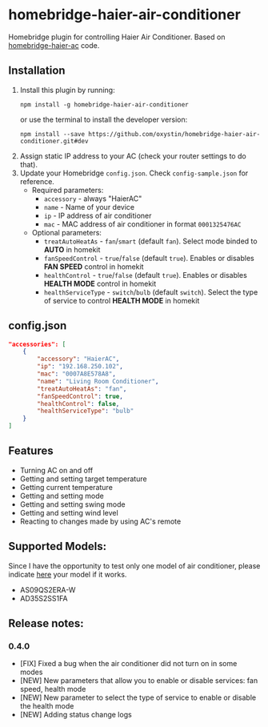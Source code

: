 # homebridge-haier-air-conditioner

Homebridge plugin for controlling Haier Air Conditioner. Based on [homebridge-haier-ac](https://github.com/bstuff/haier-ac-remote/tree/master/packages/homebridge-haier-ac) code.

## Installation

1. Install this plugin by running:
    ```
    npm install -g homebridge-haier-air-conditioner
    ```
    or use the terminal to install the developer version:
    ```
    npm install --save https://github.com/oxystin/homebridge-haier-air-conditioner.git#dev
    ```
2. Assign static IP address to your AC (check your router settings to do that).
3. Update your Homebridge `config.json`. Check `config-sample.json` for reference.
    - Required parameters:
        - `accessory` - always "HaierAC"
        - `name` - Name of your device
        - `ip` - IP address of air conditioner
        - `mac` - MAC address of air conditioner in format `0001325476AC`
    - Optional parameters:
        - `treatAutoHeatAs` - `fan`/`smart` (default `fan`). Select mode binded to **AUTO** in homekit
        - `fanSpeedControl` - `true`/`false` (default `true`). Enables or disables **FAN SPEED** control in homekit
        - `healthControl` - `true`/`false` (default `true`). Enables or disables **HEALTH MODE** control in homekit
        - `healthServiceType` - `switch`/`bulb` (default `switch`). Select the type of service to control **HEALTH MODE** in homekit

## config.json

```json
"accessories": [
    {
        "accessory": "HaierAC",
        "ip": "192.168.250.102",
        "mac": "0007A8E578A8",
        "name": "Living Room Conditioner",
        "treatAutoHeatAs": "fan",
        "fanSpeedControl": true,
        "healthControl": false,
        "healthServiceType": "bulb"
    }
]
```

## Features

- Turning AC on and off
- Getting and setting target temperature
- Getting current temperature
- Getting and setting mode
- Getting and setting swing mode
- Getting and setting wind level
- Reacting to changes made by using AC's remote


## Supported Models:

Since I have the opportunity to test only one model of air conditioner, please indicate [here](https://github.com/oxystin/homebridge-haier-air-conditioner/issues/3) your model if it works.

- AS09QS2ERA-W
- AD35S2SS1FA

## Release notes:

### 0.4.0
- [FIX] Fixed a bug when the air conditioner did not turn on in some modes
- [NEW] New parameters that allow you to enable or disable services: fan speed, health mode
- [NEW] New parameter to select the type of service to enable or disable the health mode
- [NEW] Adding status change logs